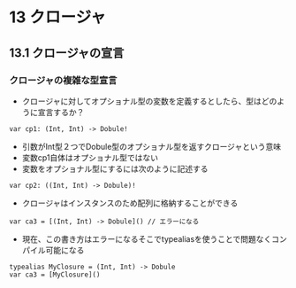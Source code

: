 # 13 クロージャ

## 13.1 クロージャの宣言

### クロージャの複雑な型宣言

* クロージャに対してオプショナル型の変数を定義するとしたら、型はどのように宣言するか？

```
var cp1: (Int, Int) -> Dobule!
```

* 引数がInt型２つでDobule型のオプショナル型を返すクロージャという意味
* 変数cp1自体はオプショナル型ではない
* 変数をオプショナル型にするには次のように記述する

```
var cp2: ((Int, Int) -> Dobule)!
```

* クロージャはインスタンスのため配列に格納することができる

```
var ca3 = [(Int, Int) -> Dobule]() // エラーになる
```

* 現在、この書き方はエラーになるそこでtypealiasを使うことで問題なくコンパイル可能になる

```
typealias MyClosure = (Int, Int) -> Dobule
var ca3 = [MyClosure]()
```




